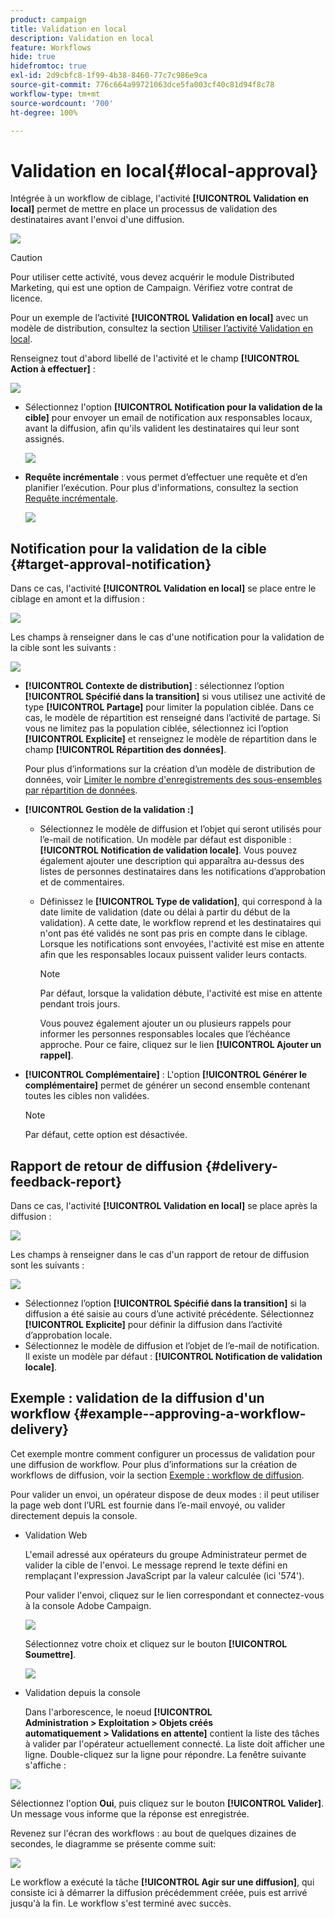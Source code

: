 ```yaml
---
product: campaign
title: Validation en local
description: Validation en local
feature: Workflows
hide: true
hidefromtoc: true
exl-id: 2d9cbfc8-1f99-4b38-8460-77c7c986e9ca
source-git-commit: 776c664a99721063dce5fa003cf40c81d94f8c78
workflow-type: tm+mt
source-wordcount: '700'
ht-degree: 100%

---
```


# Validation en local{#local-approval}



Intégrée à un workflow de ciblage, l&#39;activité **[!UICONTROL Validation en local]** permet de mettre en place un processus de validation des destinataires avant l&#39;envoi d&#39;une diffusion.

![](assets/local_validation_0.png)

>[!CAUTION]
>
>Pour utiliser cette activité, vous devez acquérir le module Distributed Marketing, qui est une option de Campaign. Vérifiez votre contrat de licence.

Pour un exemple de l’activité **[!UICONTROL Validation en local]** avec un modèle de distribution, consultez la section [Utiliser l’activité Validation en local](using-the-local-approval-activity.md).

Renseignez tout d&#39;abord libellé de l&#39;activité et le champ **[!UICONTROL Action à effectuer]** :

![](assets/local_validation_1.png)

* Sélectionnez l&#39;option **[!UICONTROL Notification pour la validation de la cible]** pour envoyer un email de notification aux responsables locaux, avant la diffusion, afin qu&#39;ils valident les destinataires qui leur sont assignés.

  ![](assets/local_validation_intro_2.png)

* **Requête incrémentale** : vous permet d’effectuer une requête et d’en planifier l’exécution. Pour plus d&#39;informations, consultez la section [Requête incrémentale](incremental-query.md).

  ![](assets/local_validation_intro_3.png)

## Notification pour la validation de la cible {#target-approval-notification}

Dans ce cas, l&#39;activité **[!UICONTROL Validation en local]** se place entre le ciblage en amont et la diffusion :

![](assets/local_validation_2.png)

Les champs à renseigner dans le cas d&#39;une notification pour la validation de la cible sont les suivants :

![](assets/local_validation_3.png)

* **[!UICONTROL Contexte de distribution]** : sélectionnez l’option **[!UICONTROL Spécifié dans la transition]** si vous utilisez une activité de type **[!UICONTROL Partage]** pour limiter la population ciblée. Dans ce cas, le modèle de répartition est renseigné dans l’activité de partage. Si vous ne limitez pas la population ciblée, sélectionnez ici l’option **[!UICONTROL Explicite]** et renseignez le modèle de répartition dans le champ **[!UICONTROL Répartition des données]**.

  Pour plus d’informations sur la création d’un modèle de distribution de données, voir [Limiter le nombre d&#39;enregistrements des sous-ensembles par répartition de données](split.md#limiting-the-number-of-subset-records-per-data-distribution).

* **[!UICONTROL Gestion de la validation :]**

   * Sélectionnez le modèle de diffusion et l’objet qui seront utilisés pour l’e-mail de notification. Un modèle par défaut est disponible : **[!UICONTROL Notification de validation locale]**. Vous pouvez également ajouter une description qui apparaîtra au-dessus des listes de personnes destinataires dans les notifications d’approbation et de commentaires.
   * Définissez le **[!UICONTROL Type de validation]**, qui correspond à la date limite de validation (date ou délai à partir du début de la validation). A cette date, le workflow reprend et les destinataires qui n&#39;ont pas été validés ne sont pas pris en compte dans le ciblage. Lorsque les notifications sont envoyées, l&#39;activité est mise en attente afin que les responsables locaux puissent valider leurs contacts.

     >[!NOTE]
     >
     >Par défaut, lorsque la validation débute, l&#39;activité est mise en attente pendant trois jours.

     Vous pouvez également ajouter un ou plusieurs rappels pour informer les personnes responsables locales que l’échéance approche. Pour ce faire, cliquez sur le lien **[!UICONTROL Ajouter un rappel]**.

* **[!UICONTROL Complémentaire]** : L&#39;option **[!UICONTROL Générer le complémentaire]** permet de générer un second ensemble contenant toutes les cibles non validées.

  >[!NOTE]
  >
  >Par défaut, cette option est désactivée.

## Rapport de retour de diffusion {#delivery-feedback-report}

Dans ce cas, l&#39;activité **[!UICONTROL Validation en local]** se place après la diffusion :

![](assets/local_validation_4.png)

Les champs à renseigner dans le cas d&#39;un rapport de retour de diffusion sont les suivants :

![](assets/local_validation_workflow_4.png)

* Sélectionnez l’option **[!UICONTROL Spécifié dans la transition]** si la diffusion a été saisie au cours d’une activité précédente. Sélectionnez **[!UICONTROL Explicite]** pour définir la diffusion dans l’activité d’approbation locale.
* Sélectionnez le modèle de diffusion et l’objet de l’e-mail de notification. Il existe un modèle par défaut : **[!UICONTROL Notification de validation locale]**.

## Exemple : validation de la diffusion d&#39;un workflow {#example--approving-a-workflow-delivery}

Cet exemple montre comment configurer un processus de validation pour une diffusion de workflow. Pour plus d’informations sur la création de workflows de diffusion, voir la section [Exemple : workflow de diffusion](delivery.md#example--delivery-workflow).

Pour valider un envoi, un opérateur dispose de deux modes : il peut utiliser la page web dont l’URL est fournie dans l’e-mail envoyé, ou valider directement depuis la console.

* Validation Web

  L&#39;email adressé aux opérateurs du groupe Administrateur permet de valider la cible de l&#39;envoi. Le message reprend le texte défini en remplaçant l&#39;expression JavaScript par la valeur calculée (ici &#39;574&#39;).

  Pour valider l&#39;envoi, cliquez sur le lien correspondant et connectez-vous à la console Adobe Campaign.

  ![](assets/new-workflow-valid-webaccess.png)

  Sélectionnez votre choix et cliquez sur le bouton **[!UICONTROL Soumettre]**.

  ![](assets/new-workflow-valid-webaccess-confirm.png)

* Validation depuis la console

  Dans l&#39;arborescence, le noeud **[!UICONTROL Administration > Exploitation > Objets créés automatiquement > Validations en attente]** contient la liste des tâches à valider par l&#39;opérateur actuellement connecté. La liste doit afficher une ligne. Double-cliquez sur la ligne pour répondre. La fenêtre suivante s&#39;affiche :

![](assets/new-workflow-7.png)

Sélectionnez l&#39;option **Oui**, puis cliquez sur le bouton **[!UICONTROL Valider]**. Un message vous informe que la réponse est enregistrée.

Revenez sur l&#39;écran des workflows : au bout de quelques dizaines de secondes, le diagramme se présente comme suit:

![](assets/new-workflow-8.png)

Le workflow a exécuté la tâche **[!UICONTROL Agir sur une diffusion]**, qui consiste ici à démarrer la diffusion précédemment créée, puis est arrivé jusqu&#39;à la fin. Le workflow s&#39;est terminé avec succès.
